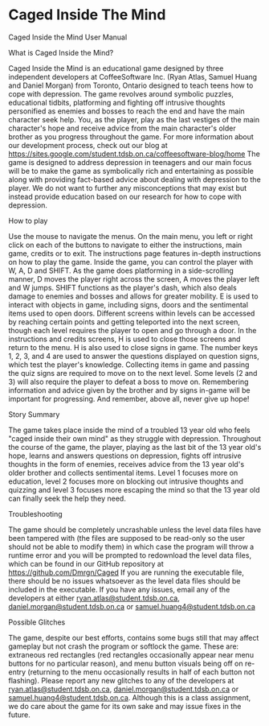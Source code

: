 # Caged Inside The Mind
Caged Inside the Mind User Manual

What is Caged Inside the Mind?

Caged Inside the Mind is an educational game designed by three independent developers at CoffeeSoftware Inc. (Ryan Atlas,
Samuel Huang and Daniel Morgan) from Toronto, Ontario designed to teach teens how to cope with depression. 
The game revolves around symbolic puzzles, educational tidbits, platforming and fighting off intrusive 
thoughts personified as enemies and bosses to reach the end and have the main character seek help. 
You, as the player, play as the last vestiges of the main character's hope and receive advice from the 
main character's older brother as you progress throughout the game. For more information about
our development process, check out our blog at https://sites.google.com/student.tdsb.on.ca/coffeesoftware-blog/home
The game is designed to address depression in teenagers and our main focus will be to make the game as symbolically 
rich and entertaining as possible along with providing fact-based advice about dealing with depression to the player. 
We do not want to further any misconceptions that may exist but instead provide education based on our research for 
how to cope with depression.


How to play

Use the mouse to navigate the menus. On the main menu, you left or right click on each of the buttons
to navigate to either the instructions, main game, credits or to exit. The instructions page features
in-depth instructions on how to play the game. Inside the game, you can control the player with W, A, D and
SHIFT. As the game does platforming in a side-scrolling manner, D moves the player right across the screen,
A moves the player left and W jumps. SHIFT functions as the player's dash, which also deals damage to enemies
and bosses and allows for greater mobility. E is used to interact with objects in game, including signs, doors
and the sentimental items used to open doors. Different screens within levels can be accessed by reaching
certain points and getting teleported into the next screen, though each level requires the player to open and go
through a door. In the instructions and credits screens, H is used to close those screens and return to the menu. 
H is also used to close signs in game. The number keys 1, 2, 3, and 4 are used to answer the questions displayed on question 
signs, which test the player's knowledge. Collecting items in game and passing the quiz signs are required to move 
on to the next level. Some levels (2 and 3) will also require the player to defeat a boss to move on. Remembering 
information and advice given by the brother and by signs in-game will be important for progressing. And remember, 
above all, never give up hope!

Story Summary

The game takes place inside the mind of a troubled 13 year old who feels "caged inside their own mind" as they
struggle with depression. Throughout the course of the game, the player, playing as the last bit of the 13 year old's
hope, learns and answers questions on depression, fights off intrusive thoughts in the form of enemies, receives advice
from the 13 year old's older brother and collects sentimental items. Level 1 focuses more on education, level 2 focuses more
on blocking out intrusive thoughts and quizzing and level 3 focuses more escaping the mind so that the 13 year old can finally
seek the help they need. 

Troubleshooting

The game should be completely uncrashable unless the level data files have been tampered with (the files
are supposed to be read-only so the user should not be able to modify them) in which case the program will 
throw a runtime error and you will be prompted to redownload the level data files, which can be found in our 
GitHub repository at https://github.com/Dmrgn/Caged If you are running the executable file, there should be no 
issues whatsoever as the level data files should be included in the executable. If you have any issues, email 
any of the developers at either ryan.atlas@student.tdsb.on.ca, daniel.morgan@student.tdsb.on.ca or samuel.huang4@student.tdsb.on.ca

Possible Glitches

The game, despite our best efforts, contains some bugs still that may affect gameplay but not crash
the program or softlock the game. These are: extraneous red rectangles (red rectangles occasionally
appear near menu buttons for no particular reason), and menu button visuals being off on re-entry (returning to 
the menu occasionally results in half of each button not flashing). Please report any new glitches to any of the 
developers at ryan.atlas@student.tdsb.on.ca, daniel.morgan@student.tdsb.on.ca or samuel.huang4@student.tdsb.on.ca. 
Although this is a class assignment, we do care about the game for its own sake and may issue fixes in the future.
